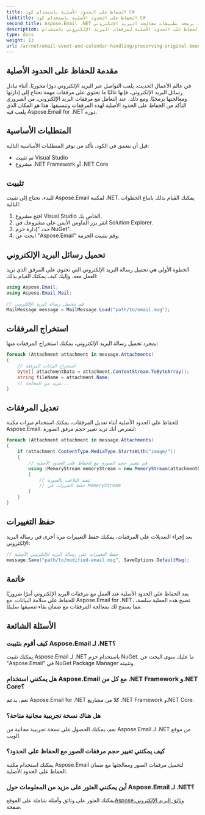 ```yaml
---
title: الحفاظ على الحدود الأصلية باستخدام كود C#
linktitle: الحفاظ على الحدود الأصلية باستخدام كود C#
second_title: Aspose.Email .NET واجهة برمجة تطبيقات معالجة البريد الإلكتروني
description: تعرف على كيفية الحفاظ على الحدود الأصلية لمرفقات البريد الإلكتروني باستخدام C# وAspose.Email لـ .NET. دليل خطوة بخطوة مع كود المصدر.
type: docs
weight: 13
url: /ar/net/email-event-and-calendar-handling/preserving-original-boundaries-using-csharp-code/
---
```


## مقدمة للحفاظ على الحدود الأصلية

في عالم الأعمال الحديث، يلعب التواصل عبر البريد الإلكتروني دورًا محوريًا. أثناء تبادل رسائل البريد الإلكتروني، فإنها غالبًا ما تحتوي على مرفقات مهمة تحتاج إلى إدارتها ومعالجتها برمجيًا. ومع ذلك، عند التعامل مع مرفقات البريد الإلكتروني، من الضروري التأكد من الحفاظ على الحدود الأصلية لهذه المرفقات وتنسيقها. هذا هو المكان الذي يلعب فيه Aspose.Email for .NET دوره.

## المتطلبات الأساسية

قبل أن نتعمق في الكود، تأكد من توفر المتطلبات الأساسية التالية:

- تم تثبيت Visual Studio
- مشروع .NET Framework أو .NET Core

## تثبيت

للبدء، تحتاج إلى تثبيت Aspose.Email لمكتبة .NET. يمكنك القيام بذلك باتباع الخطوات التالية:

1. افتح مشروع Visual Studio الخاص بك.
2. انقر بزر الماوس الأيمن على مشروعك في Solution Explorer.
3. حدد "إدارة حزم NuGet".
4. ابحث عن "Aspose.Email" وقم بتثبيت الحزمة.

## تحميل رسائل البريد الإلكتروني

الخطوة الأولى هي تحميل رسالة البريد الإلكتروني التي تحتوي على المرفق الذي تريد العمل معه. وإليك كيف يمكنك القيام بذلك:

```csharp
using Aspose.Email;
using Aspose.Email.Mail;

// قم بتحميل رسالة البريد الإلكتروني
MailMessage message = MailMessage.Load("path/to/email.msg");
```

## استخراج المرفقات

بمجرد تحميل رسالة البريد الإلكتروني، يمكنك استخراج المرفقات منها:

```csharp
foreach (Attachment attachment in message.Attachments)
{
    // استخراج البيانات المرفقة
    byte[] attachmentData = attachment.ContentStream.ToByteArray();
    string fileName = attachment.Name;
    // مزيد من المعالجة...
}
```

## تعديل المرفقات

للحفاظ على الحدود الأصلية أثناء تعديل المرفقات، يمكنك استخدام ميزات مكتبة Aspose.Email. لنفترض أنك تريد تغيير حجم مرفق الصورة:

```csharp
foreach (Attachment attachment in message.Attachments)
{
    if (attachment.ContentType.MediaType.StartsWith("image/"))
    {
        // قم بتغيير حجم الصورة مع الحفاظ على الحدود الأصلية
        using (MemoryStream memoryStream = new MemoryStream(attachmentData))
        {
            // تنفيذ التلاعب بالصورة
            // حفظ التغييرات في MemoryStream
        }
    }
}
```

## حفظ التغييرات

بعد إجراء التعديلات على المرفقات، يمكنك حفظ التغييرات مرة أخرى في رسالة البريد الإلكتروني:

```csharp
// حفظ التغييرات على رسالة البريد الإلكتروني الأصلية
message.Save("path/to/modified-email.msg", SaveOptions.DefaultMsg);
```

## خاتمة

يعد الحفاظ على الحدود الأصلية عند العمل مع مرفقات البريد الإلكتروني أمرًا ضروريًا للحفاظ على سلامة البيانات. مع Aspose.Email for .NET، تصبح هذه العملية سلسة، مما يسمح لك بمعالجة المرفقات مع ضمان بقاء تنسيقها سليمًا.

## الأسئلة الشائعة

### كيف أقوم بتثبيت Aspose.Email لـ .NET؟

يمكنك تثبيت Aspose.Email لـ .NET باستخدام حزم NuGet. ما عليك سوى البحث عن "Aspose.Email" في NuGet Package Manager وتثبيته.

### هل يمكنني استخدام Aspose.Email مع كل من .NET Framework و.NET Core؟

نعم، يدعم Aspose.Email for .NET كلا من مشاريع .NET Framework و.NET Core.

### هل هناك نسخة تجريبية مجانية متاحة؟

نعم، يمكنك الحصول على نسخة تجريبية مجانية من Aspose.Email لـ .NET من موقع الويب.

### كيف يمكنني تغيير حجم مرفقات الصور مع الحفاظ على الحدود؟

يمكنك استخدام مكتبة Aspose.Email لتحميل مرفقات الصور ومعالجتها مع ضمان الحفاظ على الحدود الأصلية.

### أين يمكنني العثور على مزيد من المعلومات حول Aspose.Email لـ .NET؟

 يمكنك العثور على وثائق وأمثلة شاملة على الموقع[Aspose.وثائق البريد الإلكتروني](https://reference.aspose.com/email/net/) صفحة.